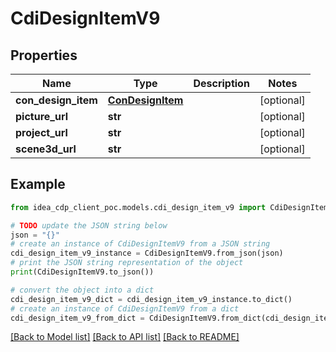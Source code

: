 # CdiDesignItemV9


## Properties

Name | Type | Description | Notes
------------ | ------------- | ------------- | -------------
**con_design_item** | [**ConDesignItem**](ConDesignItem.md) |  | [optional] 
**picture_url** | **str** |  | [optional] 
**project_url** | **str** |  | [optional] 
**scene3d_url** | **str** |  | [optional] 

## Example

```python
from idea_cdp_client_poc.models.cdi_design_item_v9 import CdiDesignItemV9

# TODO update the JSON string below
json = "{}"
# create an instance of CdiDesignItemV9 from a JSON string
cdi_design_item_v9_instance = CdiDesignItemV9.from_json(json)
# print the JSON string representation of the object
print(CdiDesignItemV9.to_json())

# convert the object into a dict
cdi_design_item_v9_dict = cdi_design_item_v9_instance.to_dict()
# create an instance of CdiDesignItemV9 from a dict
cdi_design_item_v9_from_dict = CdiDesignItemV9.from_dict(cdi_design_item_v9_dict)
```
[[Back to Model list]](../README.md#documentation-for-models) [[Back to API list]](../README.md#documentation-for-api-endpoints) [[Back to README]](../README.md)


